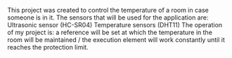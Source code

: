 This project was created to control the temperature of a room in case someone is in it.
The sensors that will be used for the application are: 
  Ultrasonic sensor (HC-SR04) 
  Temperature sensors (DHT11) 
The operation of my project is: a reference will be set at which the temperature in the room will be maintained / the execution element will work constantly until it reaches the protection limit.
